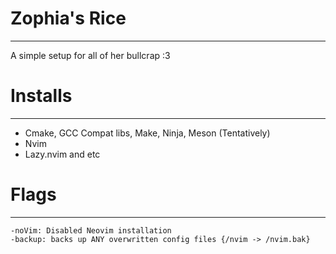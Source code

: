 # Zophia's Rice

---

A simple setup for all of her bullcrap :3

# Installs

---

- Cmake, GCC Compat libs, Make, Ninja, Meson (Tentatively)
- Nvim
- Lazy.nvim and etc



# Flags

---

```
-noVim: Disabled Neovim installation
-backup: backs up ANY overwritten config files {/nvim -> /nvim.bak}
```
